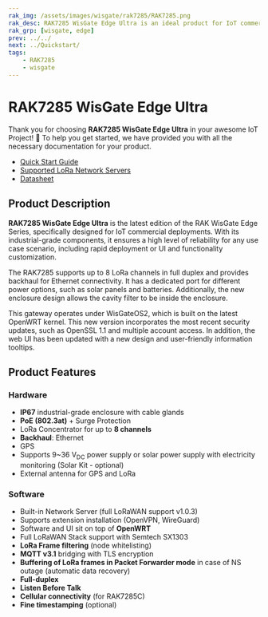 ```yaml
---
rak_img: /assets/images/wisgate/rak7285/RAK7285.png
rak_desc: RAK7285 WisGate Edge Ultra is an ideal product for IoT commercial deployment. It supports WisGateOS 2, which is based on the latest OpenWRT kernel and accommodates the latest security update. Its new enclosure is designed to allow the cavity filter to be inside the enclosure.
rak_grp: [wisgate, edge]
prev: ../../
next: ../Quickstart/
tags:
    - RAK7285
    - wisgate
---
```



#  RAK7285 WisGate Edge Ultra

Thank you for choosing **RAK7285 WisGate Edge Ultra** in your awesome IoT Project! 🎉 To help you get started, we have provided you with all the necessary documentation for your product.

* <a href="../Quickstart/" target="_blank">Quick Start Guide</a>
* <a href="../Supported-LoRa-Network-Servers/" target="_blank">Supported LoRa Network Servers</a>
* <a href="../Datasheet/" target="_blank">Datasheet</a>

## Product Description

**RAK7285 WisGate Edge Ultra** is the latest edition of the RAK WisGate Edge Series, specifically designed for IoT commercial deployments. With its industrial-grade components, it ensures a high level of reliability for any use case scenario, including rapid deployment or UI and functionality customization.

The RAK7285 supports up to 8 LoRa channels in full duplex and provides backhaul for Ethernet connectivity. It has a dedicated port for different power options, such as solar panels and batteries. Additionally, the new enclosure design allows the cavity filter to be inside the enclosure.

This gateway operates under WisGateOS2, which is built on the latest OpenWRT kernel. This new version incorporates the most recent security updates, such as OpenSSL 1.1 and multiple account access. In addition, the web UI has been updated with a new design and user-friendly information tooltips.

## Product Features

### Hardware

- **IP67** industrial-grade enclosure with cable glands
- **PoE (802.3at)** + Surge Protection
- LoRa Concentrator for up to **8 channels**
- **Backhaul**: Ethernet
- GPS
- Supports 9~36&nbsp;V<sub>DC</sub> power supply or solar power supply with electricity monitoring (Solar Kit - optional)
- External antenna for GPS and LoRa

### Software

- Built-in Network Server (full LoRaWAN support v1.0.3)
- Supports extension installation (OpenVPN, WireGuard)
- Software and UI sit on top of **OpenWRT**
- Full LoRaWAN Stack support with Semtech SX1303
- **LoRa Frame filtering** (node whitelisting)
- **MQTT v3.1** bridging with TLS encryption
- **Buffering of LoRa frames in Packet Forwarder mode** in case of NS outage (automatic data recovery)
- **Full-duplex**
- **Listen Before Talk**
- **Cellular connectivity** (for RAK7285C)
- **Fine timestamping** (optional)